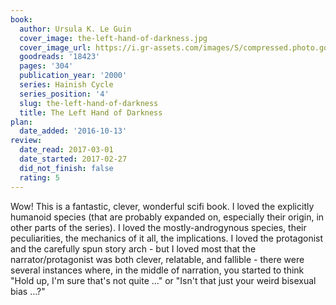 ```yaml
---
book:
  author: Ursula K. Le Guin
  cover_image: the-left-hand-of-darkness.jpg
  cover_image_url: https://i.gr-assets.com/images/S/compressed.photo.goodreads.com/books/1488213612l/18423._SX98_.jpg
  goodreads: '18423'
  pages: '304'
  publication_year: '2000'
  series: Hainish Cycle
  series_position: '4'
  slug: the-left-hand-of-darkness
  title: The Left Hand of Darkness
plan:
  date_added: '2016-10-13'
review:
  date_read: 2017-03-01
  date_started: 2017-02-27
  did_not_finish: false
  rating: 5
---
```


Wow! This is a fantastic, clever, wonderful scifi book. I loved the explicitly humanoid species (that are probably expanded on, especially their origin, in other parts of the series). I loved the mostly-androgynous species, their peculiarities, the mechanics of it all, the implications. I loved the protagonist and the carefully spun story arch - but I loved most that the narrator/protagonist was both clever, relatable, and fallible - there were several instances where, in the middle of narration, you started to think "Hold up, I'm sure that's not quite …" or "Isn't that just your weird bisexual bias …?"<br />

